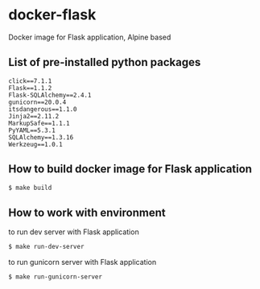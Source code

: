# docker-flask

Docker image for Flask application, Alpine based

## List of pre-installed python packages

```
click==7.1.1
Flask==1.1.2
Flask-SQLAlchemy==2.4.1
gunicorn==20.0.4
itsdangerous==1.1.0
Jinja2==2.11.2
MarkupSafe==1.1.1
PyYAML==5.3.1
SQLAlchemy==1.3.16
Werkzeug==1.0.1
```

## How to build docker image for Flask application

```sh
$ make build
```

## How to work with environment

to run dev server with Flask application
```sh
$ make run-dev-server
```

to run gunicorn server with Flask application
```sh
$ make run-gunicorn-server
```




